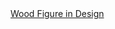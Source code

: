 <a href=" https://t.umblr.com/redirect?z=http%3A%2F%2Fbooks.google.ca%2Fbooks%3Fid%3DpvYDAAAAMBAJ%26lpg%3DPA28%26ots%3DX7MG9I2sgn%26dq%3Damerican%2520woodworker%2520ellis%2520walentine%2520flattening%2520a%2520bench%2520top%26pg%3DPA52%23v%3Donepage%26q%26f%3Dfalse&amp;t=ZWNkNDA1Mjc1ZTliYjkzZjJmZGYyNzZjMWJlOTlhMGQ4MDY4YjIxZiw5dU9xZzRqMA%3D%3D&amp;b=t%3AqHVAHG4mRdaot7uHHBcIRA&amp;p=https%3A%2F%2Fweekendjoiner.com%2Fpost%2F39175284008%2Fwood-figure-in-design&amp;m=0">
                        Wood Figure in Design                    </a>
